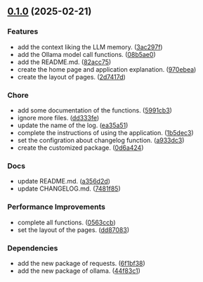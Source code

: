 <!-- insertion marker -->
<a name="0.1.0"></a>

## [0.1.0](https://github.com///compare/91117ceb16de5cbc7d268da0babb5c2969d69aa2...0.1.0) (2025-02-21)

### Features

- add the context liking the LLM memory. ([3ac297f](https://github.com///commit/3ac297f3cc6649b8f8e4cd0ab1cd9c8613124125))
- add the Ollama model call functions. ([08b5ae0](https://github.com///commit/08b5ae0283b792bcf1091d369e99fb1bc65699f5))
- add the README.md. ([82acc75](https://github.com///commit/82acc755e3745983dad5744834e6462a07de3da3))
- create the home page and application explanation. ([970ebea](https://github.com///commit/970ebeadf4377e694732bb9c2d392b71831d3cdf))
- create the layout of pages. ([2d7417d](https://github.com///commit/2d7417d9f8acd9ef76017ad55f2d57d215af537a))

### Chore

- add some documentation of the functions. ([5991cb3](https://github.com///commit/5991cb3d7da3cd53f4468e3cf44d837a7aeb57db))
- ignore more files. ([dd333fe](https://github.com///commit/dd333feaf9fa932f094d7e6d25e5f3ab63501d19))
- update the name of the log. ([ea35a51](https://github.com///commit/ea35a51938912895f9043badda2ca458addb5de7))
- complete the instructions of using the application. ([1b5dec3](https://github.com///commit/1b5dec342e22620dc86560e9f960d549dace1142))
- set the configration about changelog function. ([a933dc3](https://github.com///commit/a933dc3edf84963638a264a2706a0949a6dcc3e1))
- create the customized package. ([0d6a424](https://github.com///commit/0d6a42452d31df0d626d33c1985e0f4c73caa1bd))

### Docs

- update README.md. ([a356d2d](https://github.com///commit/a356d2d7d8ce276c669087ba8702e968c8b8d39e))
- update CHANGELOG.md. ([7481f85](https://github.com///commit/7481f8585246807c8ef6484df6499f67b846f03f))

### Performance Improvements

- complete all functions. ([0563ccb](https://github.com///commit/0563ccb6b7af317f92d06cee8fb53e97ff6a8ac6))
- set the layout of the pages. ([dd87083](https://github.com///commit/dd870839b25205584acb1928487530b901a0cb40))

### Dependencies

- add the new package of requests. ([6f1bf38](https://github.com///commit/6f1bf38c0ac393041d5aa5168292026d02b2aa24))
- add the new package of ollama. ([44f83c1](https://github.com///commit/44f83c1ed73e4447d484ebc01d4dd7dea7269012))

